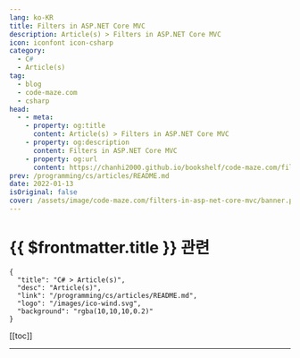 ```yaml
---
lang: ko-KR
title: Filters in ASP.NET Core MVC
description: Article(s) > Filters in ASP.NET Core MVC
icon: iconfont icon-csharp
category: 
  - C#
  - Article(s)
tag: 
  - blog
  - code-maze.com
  - csharp
head:  
  - - meta:
    - property: og:title
      content: Article(s) > Filters in ASP.NET Core MVC
    - property: og:description
      content: Filters in ASP.NET Core MVC
    - property: og:url
      content: https://chanhi2000.github.io/bookshelf/code-maze.com/filters-in-asp-net-core-mvc.html
prev: /programming/cs/articles/README.md
date: 2022-01-13
isOriginal: false
cover: /assets/image/code-maze.com/filters-in-asp-net-core-mvc/banner.png
---
```


# {{ $frontmatter.title }} 관련

```component VPCard
{
  "title": "C# > Article(s)",
  "desc": "Article(s)",
  "link": "/programming/cs/articles/README.md",
  "logo": "/images/ico-wind.svg",
  "background": "rgba(10,10,10,0.2)"
}
```

[[toc]]

---

<SiteInfo
  name="Filters in ASP.NET Core MVC"
  desc="Filters in ASP.NET Core MVC allows us to run certain actions before or after specific stages in the request processing pipeline"
  url="https://code-maze.com/filters-in-asp-net-core-mvc/"
  logo="/assets/image/code-maze.com/favicon.png"
  preview="/assets/image/code-maze.com/filters-in-asp-net-core-mvc/banner.png"/>

<!-- TODO: 작성 -->
